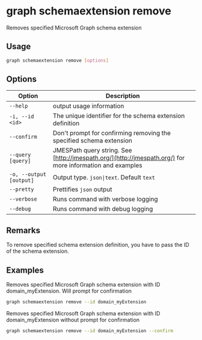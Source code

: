 # graph schemaextension remove

Removes specified Microsoft Graph schema extension

## Usage

```sh
graph schemaextension remove [options]
```

## Options

Option|Description
------|-----------
`--help`|output usage information
`-i, --id <id>`|The unique identifier for the schema extension definition
`--confirm`|Don't prompt for confirming removing the specified schema extension
`--query [query]`|JMESPath query string. See [http://jmespath.org/](http://jmespath.org/) for more information and examples
`-o, --output [output]`|Output type. `json\|text`. Default `text`
`--pretty`|Prettifies `json` output
`--verbose`|Runs command with verbose logging
`--debug`|Runs command with debug logging

## Remarks

To remove specified schema extension definition, you have to pass the ID of the schema
extension.

## Examples

Removes specified Microsoft Graph schema extension with ID domain_myExtension. Will prompt for confirmation

```sh
graph schemaextension remove --id domain_myExtension 
```

Removes specified Microsoft Graph schema extension with ID domain_myExtension without prompt for confirmation

```sh
graph schemaextension remove --id domain_myExtension --confirm
```
